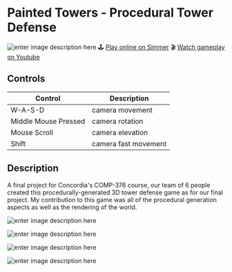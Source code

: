 
# Painted Towers - Procedural Tower Defense
  ![enter image description here](https://media.githubusercontent.com/media/ruttyj/unity-3d-comp-376-tower-defense/master/Screenshots/tower-defence.png)
🕹️ [Play online on Simmer](https://simmer.io/@RuttyJ/painted-towers-unity-comp-376-project)
🎬 [Watch gameplay on Youtube](https://youtu.be/ehU-HNr00jM)



## Controls
| Control | Description |
|--|--|
| W-A-S-D | camera movement |
| Middle Mouse Pressed | camera rotation |
| Mouse Scroll | camera elevation |
| Shift | camera fast movement |


## Description

A final project for Concordia's COMP-376 course, our team of 6 people created this procedurally-generated 3D tower defense game as for our final project. My contribution to this game was all of the procedural generation aspects as well as the rendering of the world.


![enter image description here](https://media.githubusercontent.com/media/ruttyj/unity-3d-comp-376-tower-defense/master/Screenshots/tower-defence-1.png)


![enter image description here](https://media.githubusercontent.com/media/ruttyj/unity-3d-comp-376-tower-defense/master/Screenshots/tower-defence-2.png)


![enter image description here](https://media.githubusercontent.com/media/ruttyj/unity-3d-comp-376-tower-defense/master/Screenshots/tower-defence-3.png)

![enter image description here](https://media.githubusercontent.com/media/ruttyj/unity-3d-comp-376-tower-defense/master/Screenshots/tower-defence-4.png)



